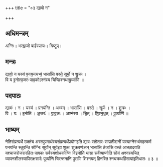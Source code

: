 +++
title = "०३ द्यावो न"

+++
## अधिमन्त्रम्
अग्निः। भरद्वाजो बार्हस्पत्यः। त्रिष्टुप्।

## मन्त्रः
द्यावो॒ न यस्य॑ प॒नय॒न्त्यभ्वं॒ भासां॑सि वस्ते॒ सूर्यो॒ न शु॒क्रः ।  
वि य इ॒नोत्य॒जरः॑ पाव॒कोऽश्न॑स्य चिच्छिश्नथत्पू॒र्व्याणि॑ ॥

## पदपाठः
द्यावः॑ । न । यस्य॑ । प॒नय॑न्ति । अभ्व॑म् । भासां॑सि । व॒स्ते॒ । सूर्यः॑ । न । शु॒क्रः ।  
वि । यः । इ॒नोति॑ । अ॒जरः॑ । पा॒व॒कः । अश्न॑स्य । चि॒त् । शि॒श्न॒थ॒त् । पू॒र्व्याणि॑ ॥

## भाष्यम्
नेतिसंप्रत्यर्थे उक्तंच अस्त्युपमार्थस्यसंप्रत्यर्थेप्रयोगइति द्यावः स्तोतारः सम्प्रतीदानीं यस्याग्नेरभ्वंमहत्कर्म पनयन्ति स्तुवन्ति सोग्निः सूर्योन् सूर्यइव शुक्रः शुक्रवर्णःसन् भासांसि तेजांसि वस्ते आच्छादयति यश्चाजरोजरारहितः पावकः सर्वस्यशोधकोग्निः विइनोति भासा सर्वंव्याप्नोति सोयं अश्नस्यचित् व्यापनशीलस्यापिराक्षसादेः पूर्व्याणि चिरन्तनानि पुराणि शिश्नयत् हिनस्ति श्नथक्रथहिंसायांइतिधातः ॥ ३ ॥